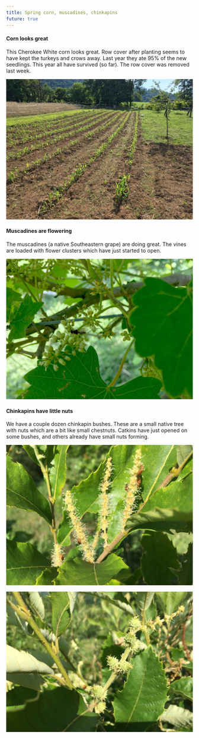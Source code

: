 ```yaml
---
title: Spring corn, muscadines, chinkapins
future: true
---
```


#### Corn looks great

This Cherokee White corn looks great. Row cover after planting seems to have kept the turkeys and crows away. Last year they ate 95% of the new seedlings. This year all have survived (so far). The row cover was removed last week.

![](/corn-rows_small.jpg)


#### Muscadines are flowering

The muscadines (a native Southeastern grape) are doing great. The vines are loaded with flower clusters which have just started to open.

![](/muscadine-flowers_small.jpg)


#### Chinkapins have little nuts

We have a couple dozen chinkapin bushes. These are a small native tree with nuts which are a bit like small chestnuts. Catkins have just opened on some bushes, and others already have small nuts forming.

![](/chinkapin-catkins_small.jpg)

![](/chinkapin-small-nuts_small.jpg)
